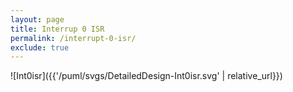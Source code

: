 ```yaml
---
layout: page
title: Interrup 0 ISR
permalink: /interrupt-0-isr/
exclude: true
---
```


![Int0isr]({{'/puml/svgs/DetailedDesign-Int0isr.svg' | relative_url}})
